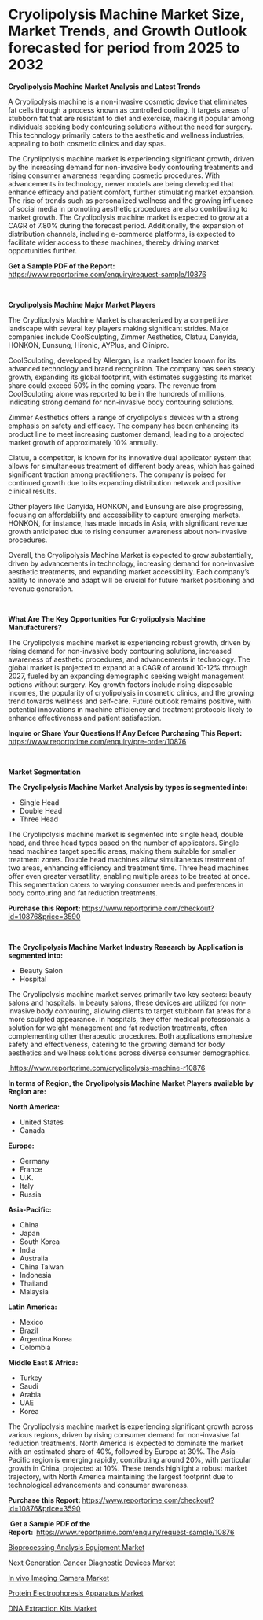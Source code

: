 <p><h1>Cryolipolysis Machine Market Size, Market Trends, and Growth Outlook forecasted for period from 2025 to 2032</h1></p><p><strong>Cryolipolysis Machine Market Analysis and Latest Trends</strong></p>
<p><p>A Cryolipolysis machine is a non-invasive cosmetic device that eliminates fat cells through a process known as controlled cooling. It targets areas of stubborn fat that are resistant to diet and exercise, making it popular among individuals seeking body contouring solutions without the need for surgery. This technology primarily caters to the aesthetic and wellness industries, appealing to both cosmetic clinics and day spas.</p><p>The Cryolipolysis machine market is experiencing significant growth, driven by the increasing demand for non-invasive body contouring treatments and rising consumer awareness regarding cosmetic procedures. With advancements in technology, newer models are being developed that enhance efficacy and patient comfort, further stimulating market expansion. The rise of trends such as personalized wellness and the growing influence of social media in promoting aesthetic procedures are also contributing to market growth. The Cryolipolysis machine market is expected to grow at a CAGR of 7.80% during the forecast period. Additionally, the expansion of distribution channels, including e-commerce platforms, is expected to facilitate wider access to these machines, thereby driving market opportunities further.</p></p>
<p><strong>Get a Sample PDF of the Report:&nbsp;</strong> <a href="https://www.reportprime.com/enquiry/request-sample/10876?utm_campaign=1087&utm_medium=2&utm_source=Github&utm_content=ia&utm_term=20032025&utm_id=cryolipolysis-machine">https://www.reportprime.com/enquiry/request-sample/10876</a></p>
<p>&nbsp;</p>
<p><strong>Cryolipolysis Machine Major Market Players</strong></p>
<p><p>The Cryolipolysis Machine Market is characterized by a competitive landscape with several key players making significant strides. Major companies include CoolSculpting, Zimmer Aesthetics, Clatuu, Danyida, HONKON, Eunsung, Hironic, AYPlus, and Clinipro. </p><p>CoolSculpting, developed by Allergan, is a market leader known for its advanced technology and brand recognition. The company has seen steady growth, expanding its global footprint, with estimates suggesting its market share could exceed 50% in the coming years. The revenue from CoolSculpting alone was reported to be in the hundreds of millions, indicating strong demand for non-invasive body contouring solutions.</p><p>Zimmer Aesthetics offers a range of cryolipolysis devices with a strong emphasis on safety and efficacy. The company has been enhancing its product line to meet increasing customer demand, leading to a projected market growth of approximately 10% annually. </p><p>Clatuu, a competitor, is known for its innovative dual applicator system that allows for simultaneous treatment of different body areas, which has gained significant traction among practitioners. The company is poised for continued growth due to its expanding distribution network and positive clinical results.</p><p>Other players like Danyida, HONKON, and Eunsung are also progressing, focusing on affordability and accessibility to capture emerging markets. HONKON, for instance, has made inroads in Asia, with significant revenue growth anticipated due to rising consumer awareness about non-invasive procedures.</p><p>Overall, the Cryolipolysis Machine Market is expected to grow substantially, driven by advancements in technology, increasing demand for non-invasive aesthetic treatments, and expanding market accessibility. Each company’s ability to innovate and adapt will be crucial for future market positioning and revenue generation.</p></p>
<p>&nbsp;</p>
<p><strong>What Are The Key Opportunities For Cryolipolysis Machine Manufacturers?</strong></p>
<p><p>The Cryolipolysis machine market is experiencing robust growth, driven by rising demand for non-invasive body contouring solutions, increased awareness of aesthetic procedures, and advancements in technology. The global market is projected to expand at a CAGR of around 10-12% through 2027, fueled by an expanding demographic seeking weight management options without surgery. Key growth factors include rising disposable incomes, the popularity of cryolipolysis in cosmetic clinics, and the growing trend towards wellness and self-care. Future outlook remains positive, with potential innovations in machine efficiency and treatment protocols likely to enhance effectiveness and patient satisfaction.</p></p>
<p><strong>Inquire or Share Your Questions If Any Before Purchasing This Report:</strong> <a href="https://www.reportprime.com/enquiry/pre-order/10876?utm_campaign=1087&utm_medium=2&utm_source=Github&utm_content=ia&utm_term=20032025&utm_id=cryolipolysis-machine">https://www.reportprime.com/enquiry/pre-order/10876</a></p>
<p>&nbsp;</p>
<p><strong>Market Segmentation</strong></p>
<p><strong>The Cryolipolysis Machine Market Analysis by types is segmented into:</strong></p>
<p><ul><li>Single Head</li><li>Double Head</li><li>Three Head</li></ul></p>
<p><p>The Cryolipolysis machine market is segmented into single head, double head, and three head types based on the number of applicators. Single head machines target specific areas, making them suitable for smaller treatment zones. Double head machines allow simultaneous treatment of two areas, enhancing efficiency and treatment time. Three head machines offer even greater versatility, enabling multiple areas to be treated at once. This segmentation caters to varying consumer needs and preferences in body contouring and fat reduction treatments.</p></p>
<p><strong>Purchase this Report:&nbsp;</strong><a href="https://www.reportprime.com/checkout?id=10876&price=3590&utm_campaign=1087&utm_medium=2&utm_source=Github&utm_content=ia&utm_term=20032025&utm_id=cryolipolysis-machine">https://www.reportprime.com/checkout?id=10876&price=3590</a></p>
<p>&nbsp;</p>
<p><strong>The Cryolipolysis Machine Market Industry Research by Application is segmented into:</strong></p>
<p><ul><li>Beauty Salon</li><li>Hospital</li></ul></p>
<p><p>The Cryolipolysis machine market serves primarily two key sectors: beauty salons and hospitals. In beauty salons, these devices are utilized for non-invasive body contouring, allowing clients to target stubborn fat areas for a more sculpted appearance. In hospitals, they offer medical professionals a solution for weight management and fat reduction treatments, often complementing other therapeutic procedures. Both applications emphasize safety and effectiveness, catering to the growing demand for body aesthetics and wellness solutions across diverse consumer demographics.</p></p>
<p><a href="https://www.reportprime.com/cryolipolysis-machine-r10876?utm_campaign=1087&utm_medium=2&utm_source=Github&utm_content=ia&utm_term=20032025&utm_id=cryolipolysis-machine">&nbsp;https://www.reportprime.com/cryolipolysis-machine-r10876</a></p>
<p><strong>In terms of Region, the Cryolipolysis Machine Market Players available by Region are:</strong></p>
<p>
    <p> <strong> North America: </strong>
        <ul>
            <li>United States</li>
            <li>Canada</li>
        </ul>
        </p> 
    <p> <strong> Europe: </strong>
        <ul>
            <li>Germany</li>
            <li>France</li>
            <li>U.K.</li>
            <li>Italy</li>
            <li>Russia</li>
        </ul>
        </p> 
    <p> <strong> Asia-Pacific: </strong>
        <ul>
            <li>China</li>
            <li>Japan</li>
            <li>South Korea</li>
            <li>India</li>
            <li>Australia</li>
            <li>China Taiwan</li>
            <li>Indonesia</li>
            <li>Thailand</li>
            <li>Malaysia</li>
        </ul>
        </p> 
    <p> <strong> Latin America: </strong>
        <ul>
            <li>Mexico</li>
            <li>Brazil</li>
            <li>Argentina Korea</li>
            <li>Colombia</li>
        </ul>
        </p> 
    <p> <strong> Middle East & Africa: </strong>
        <ul>
            <li>Turkey</li>
            <li>Saudi</li>
            <li>Arabia</li>
            <li>UAE</li>
            <li>Korea</li>
        </ul>
    </p>
    </p>
<p><p>The Cryolipolysis machine market is experiencing significant growth across various regions, driven by rising consumer demand for non-invasive fat reduction treatments. North America is expected to dominate the market with an estimated share of 40%, followed by Europe at 30%. The Asia-Pacific region is emerging rapidly, contributing around 20%, with particular growth in China, projected at 10%. These trends highlight a robust market trajectory, with North America maintaining the largest footprint due to technological advancements and consumer awareness.</p></p>
<p><strong>Purchase this Report: </strong><a href="https://www.reportprime.com/checkout?id=10876&price=3590&utm_campaign=1087&utm_medium=2&utm_source=Github&utm_content=ia&utm_term=20032025&utm_id=cryolipolysis-machine">https://www.reportprime.com/checkout?id=10876&price=3590</a></p>
<p>&nbsp;<strong>Get a Sample PDF of the Report:&nbsp;&nbsp;</strong><a href="https://www.reportprime.com/enquiry/request-sample/10876?utm_campaign=1087&utm_medium=2&utm_source=Github&utm_content=ia&utm_term=20032025&utm_id=cryolipolysis-machine">https://www.reportprime.com/enquiry/request-sample/10876</a></p>
<p><strong></strong></p>
<p><p><a href="https://github.com/bibzmuiko/Market-Research-Report-List-1/blob/main/bioprocessing-analysis-equipment-market.md?utm_campaign=1087&utm_medium=2&utm_source=Github&utm_content=ia&utm_term=20032025&utm_id=cryolipolysis-machine">Bioprocessing Analysis Equipment Market</a></p><p><a href="https://github.com/alekitanis/Market-Research-Report-List-1/blob/main/next-generation-cancer-diagnostic-devices-market.md?utm_campaign=1087&utm_medium=2&utm_source=Github&utm_content=ia&utm_term=20032025&utm_id=cryolipolysis-machine">Next Generation Cancer Diagnostic Devices Market</a></p><p><a href="https://github.com/ikokwuihepa/Market-Research-Report-List-1/blob/main/in-vivo-imaging-camera-market.md?utm_campaign=1087&utm_medium=2&utm_source=Github&utm_content=ia&utm_term=20032025&utm_id=cryolipolysis-machine">In vivo Imaging Camera Market</a></p><p><a href="https://github.com/vaeilabin/Market-Research-Report-List-1/blob/main/protein-electrophoresis-apparatus-market.md?utm_campaign=1087&utm_medium=2&utm_source=Github&utm_content=ia&utm_term=20032025&utm_id=cryolipolysis-machine">Protein Electrophoresis Apparatus Market</a></p><p><a href="https://github.com/kumadenthela/Market-Research-Report-List-1/blob/main/dna-extraction-kits-market.md?utm_campaign=1087&utm_medium=2&utm_source=Github&utm_content=ia&utm_term=20032025&utm_id=cryolipolysis-machine">DNA Extraction Kits Market</a></p></p>